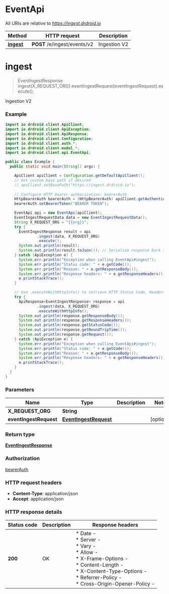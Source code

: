 # EventApi

All URIs are relative to *https://ingest.drdroid.io*

| Method | HTTP request | Description |
|------------- | ------------- | -------------|
| [**ingest**](EventApi.md#ingest) | **POST** /e/ingest/events/v2 | Ingestion V2 |


<a name="ingest"></a>
# **ingest**
> EventIngestResponse ingest(X_REQUEST_ORG).eventIngestRequest(eventIngestRequest).execute();

Ingestion V2

### Example
```java
import io.drdroid.client.ApiClient;
import io.drdroid.client.ApiException;
import io.drdroid.client.ApiResponse;
import io.drdroid.client.Configuration;
import io.drdroid.client.auth.*;
import io.drdroid.client.model.*;
import io.drdroid.client.api.EventApi;

public class Example {
  public static void main(String[] args) {

    ApiClient apiClient = Configuration.getDefaultApiClient();
    // Set custom base path if desired
    // apiClient.setBasePath("https://ingest.drdroid.io");
    
    // Configure HTTP bearer authorization: bearerAuth
    HttpBearerAuth bearerAuth = (HttpBearerAuth) apiClient.getAuthentication("bearerAuth");
    bearerAuth.setBearerToken("BEARER TOKEN");

    EventApi api = new EventApi(apiClient);
    EventIngestRequestData data = new EventIngestRequestData();
    String X_REQUEST_ORG = "{{org}}";
    try {
      EventIngestResponse result = api
              .ingest(data, X_REQUEST_ORG)
              .execute();
      System.out.println(result);
      System.out.println(result.toJson()); // Serialize response back to JSON 
    } catch (ApiException e) {
      System.err.println("Exception when calling EventApi#ingest");
      System.err.println("Status code: " + e.getCode());
      System.err.println("Reason: " + e.getResponseBody());
      System.err.println("Response headers: " + e.getResponseHeaders());
      e.printStackTrace();
    }

    // Use .executeWithHttpInfo() to retrieve HTTP Status Code, Headers and Request 
    try {
      ApiResponse<EventIngestResponse> response = api
              .ingest(data, X_REQUEST_ORG)
              .executeWithHttpInfo();
      System.out.println(response.getResponseBody());
      System.out.println(response.getResponseHeaders());
      System.out.println(response.getStatusCode());
      System.out.println(response.getRoundTripTime());
      System.out.println(response.getRequest());
    } catch (ApiException e) {
      System.err.println("Exception when calling EventApi#ingest");
      System.err.println("Status code: " + e.getCode());
      System.err.println("Reason: " + e.getResponseBody());
      System.err.println("Response headers: " + e.getResponseHeaders());
      e.printStackTrace();
    }
  }
}
```

### Parameters

| Name | Type | Description  | Notes |
|------------- | ------------- | ------------- | -------------|
| **X_REQUEST_ORG** | **String**|  | |
| **eventIngestRequest** | [**EventIngestRequest**](EventIngestRequest.md)|  | [optional] |

### Return type

[**EventIngestResponse**](EventIngestResponse.md)

### Authorization

[bearerAuth](../README.md#bearerAuth)

### HTTP request headers

 - **Content-Type**: application/json
 - **Accept**: application/json

### HTTP response details
| Status code | Description | Response headers |
|-------------|-------------|------------------|
| **200** | OK |  * Date -  <br>  * Server -  <br>  * Vary -  <br>  * Allow -  <br>  * X-Frame-Options -  <br>  * Content-Length -  <br>  * X-Content-Type-Options -  <br>  * Referrer-Policy -  <br>  * Cross-Origin-Opener-Policy -  <br>  |

